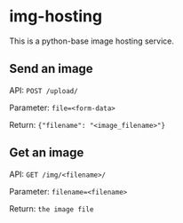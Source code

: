 # img-hosting
This is a python-base image hosting service.

## Send an image
API: `POST /upload/`

Parameter: `file=<form-data>`

Return: `{"filename": "<image_filename>"}`

## Get an image
API: `GET /img/<filename>/`

Parameter: `filename=<filename>`

Return: `the image file`